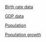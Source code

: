 [Birth rate data](https://data.worldbank.org/indicator/SP.DYN.CBRT.IN?end=1977&name_desc=false&start=1968&view=chart)


[GDP data](https://data.worldbank.org/data-catalog/gdp-ranking-table)

[Population](https://data.worldbank.org/indicator/SP.POP.TOTL)

[Population growth](https://data.worldbank.org/indicator/SP.POP.GROW)
